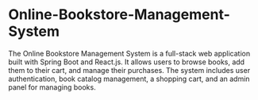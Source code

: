 # Online-Bookstore-Management-System
The Online Bookstore Management System is a full-stack web application built with Spring Boot and React.js. It allows users to browse books, add them to their cart, and manage their purchases. The system includes user authentication, book catalog management, a shopping cart, and an admin panel for managing books.
